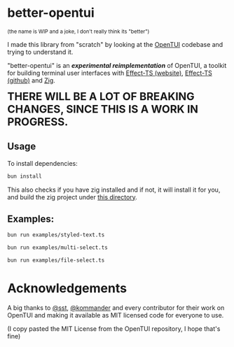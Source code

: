# better-opentui
<small>(the name is WIP and a joke, I don't really think its "better")</small>

I made this library from "scratch" by looking at the [OpenTUI](https://github.com/sst/opentui) codebase and trying to understand it.

"better-opentui" is an **_experimental reimplementation_** of OpenTUI, a toolkit for building terminal user interfaces with [Effect-TS (website)](https://effect.website/), [Effect-TS (github)](https://github.com/effect-ts/effect) and [Zig](https://ziglang.org/). 

<big><big><big>**THERE WILL BE A LOT OF BREAKING CHANGES, SINCE THIS IS A WORK IN PROGRESS.**</big></big></big>

## Usage

To install dependencies:

```bash
bun install
```

This also checks if you have zig installed and if not, it will install it for you, and build the zig project under [this directory](./packages/core/src/zig).


## Examples:

```bash
bun run examples/styled-text.ts
```

```bash
bun run examples/multi-select.ts
```

```bash
bun run examples/file-select.ts
```

# Acknowledgements

A big thanks to [@sst](https://github.com/sst), [@kommander](https://github.com/kommander) and every contributor for their work on OpenTUI and making it available as MIT licensed code for everyone to use.

(I copy pasted the MIT License from the OpenTUI repository, I hope that's fine)